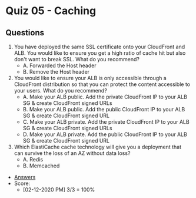 # Quiz 05 - Caching

## Questions
1) You have deployed the same SSL certificate onto your CloudFront and ALB. You would like to ensure you get a high ratio of cache hit but also don't want to break SSL. What do you recommend? 
   * A. Forwarded the Host header
   * B. Remove the Host header
2) You would like to ensure your ALB is only accessible through a CloudFront distribution so that you can protect the content accessible to your users. What do you recommend?
   * A. Make your ALB public. Add the private CloudFront IP to your ALB SG & create CloudFront signed URLs
   * B. Make your ALB public. Add the public CloudFront IP to your ALB SG & create CloudFront signed URL
   * C. Make your ALB private. Add the private CloudFront IP to your ALB SG & create CloudFront signed URLs
   * D. Make your ALB private. Add the public CloudFront IP to your ALB SG & create CloudFront signed URL
3) Which ElastiCache cache technology will give you a deployment that can survive the loss of an AZ without data loss? 
   * A. Redis
   * B. Memcached
* [Answers](https://i.imgur.com/g3AEFxT.png)
* Score:
  * [02-12-2020 PM] 3/3 = 100%
